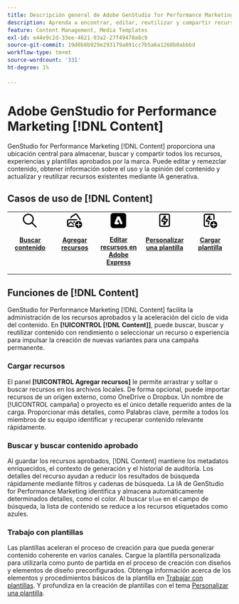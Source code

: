 ```yaml
---
title: Descripción general de Adobe GenStudio for Performance Marketing [!DNL Content]
description: Aprenda a encontrar, editar, reutilizar y compartir recursos aprobados por la marca en un portal intuitivo.
feature: Content Management, Media Templates
exl-id: e44e9c2d-33ee-4621-93a2-27f49478a8c9
source-git-commit: 19d0b8b929e293179a091cc7b5a6a1268b0abbbd
workflow-type: tm+mt
source-wordcount: '331'
ht-degree: 1%

---
```


# Adobe GenStudio for Performance Marketing [!DNL Content]

GenStudio for Performance Marketing [!DNL Content] proporciona una ubicación central para almacenar, buscar y compartir todos los recursos, experiencias y plantillas aprobados por la marca. Puede editar y remezclar contenido, obtener información sobre el uso y la opinión del contenido y actualizar y reutilizar recursos existentes mediante IA generativa.

## Casos de uso de [!DNL Content]

<table style="table-layout:fixed">
<tr style="border: 0;">
   <td align="center" valign="top" width="100">
      <a href="../content/manage-assets.md#search">
         <img alt="lupa" src="../../assets/icons/icon-search.png">
      </a>
      <p>
         <a href="../content/manage-assets.md#search-content">
         <strong>Buscar contenido</strong>
         </a>
      </p>
   </td>
   <td align="center" valign="top" width="100">
      <a href="../content/manage-assets.md">
         <img alt="imágenes con signo más" src="../../assets/icons/icon-addContent.png">
      </a>
      <p>
         <a href="../content/manage-assets.md">
         <strong>Agregar recursos</strong>
         </a>
      </p>
   </td>
   <td align="center" valign="top" width="100">
      <a href="../content/asset-details.md#edit-in-express">
         <img alt="Editar en Adobe Express" src="../../assets/icons/icon-editExpress.png">
      </a>
      <p>
         <a href="../content/asset-details.md#edit-in-express">
         <strong>Editar recursos en Adobe Express</strong>
         </a>
      </p>
   </td>
   <td align="center" valign="top" width="100">
      <a href="../content/customize-template.md">
         <img alt="tornillo de alumbrado del recurso" src="../../assets/icons/icon-template.png">
      </a>
      <p>
         <a href="../content/customize-template.md">
         <strong>Personalizar una plantilla</strong>
         </a>
      </p>
   </td>
   <td align="center" valign="top" width="100">
      <a href="../content/use-templates.md">
         <img alt="perno de alumbrado en el recurso con signo más" src="../../assets/icons/icon-addTemplate.png">
      </a>
      <p>
         <a href="../content/use-templates.md#upload-a-template">
         <strong>Cargar plantilla</strong>
         </a>
      </p>
   </td>
</tr>
</table>

## Funciones de [!DNL Content]

GenStudio for Performance Marketing [!DNL Content] facilita la administración de los recursos aprobados y la aceleración del ciclo de vida del contenido. En **[!UICONTROL [!DNL Content]]**, puede buscar, buscar y reutilizar contenido con rendimiento o seleccionar un recurso o experiencia para impulsar la creación de nuevas variantes para una campaña permanente.

### Cargar recursos

El panel **[!UICONTROL Agregar recursos]** le permite arrastrar y soltar o buscar recursos en los archivos locales. De forma opcional, puede importar recursos de un origen externo, como OneDrive o Dropbox. Un nombre de [!UICONTROL campaña] o proyecto es el único detalle requerido antes de la carga. Proporcionar más detalles, como Palabras clave, permite a todos los miembros de su equipo identificar y recuperar contenido relevante rápidamente.

### Buscar y buscar contenido aprobado

Al guardar los recursos aprobados, [!DNL Content] mantiene los metadatos enriquecidos, el contexto de generación y el historial de auditoría. Los detalles del recurso ayudan a reducir los resultados de búsqueda rápidamente mediante filtros y cadenas de búsqueda. La IA de GenStudio for Performance Marketing identifica y almacena automáticamente determinados detalles, como el color. Al buscar `blue` en el campo de búsqueda, la lista de contenido se reduce a los recursos etiquetados como azules.

### Trabajo con plantillas

Las plantillas aceleran el proceso de creación para que pueda generar contenido coherente en varios canales. Cargue la plantilla personalizada para utilizarla como punto de partida en el proceso de creación con diseños y elementos de diseño preconfigurados. Obtenga información acerca de los elementos y procedimientos básicos de la plantilla en [Trabajar con plantillas](use-templates.md). Y profundiza en la creación de plantillas con el tema [Personalizar una plantilla](customize-template.md).
